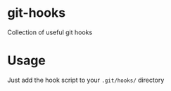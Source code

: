 # git-hooks
Collection of useful git hooks

# Usage
Just add the hook script to your `.git/hooks/` directory
